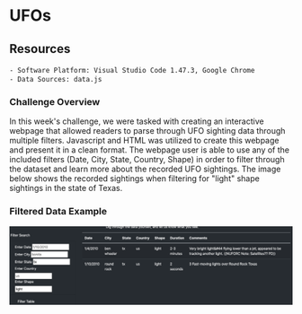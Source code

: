 # UFOs

## Resources
    - Software Platform: Visual Studio Code 1.47.3, Google Chrome
    - Data Sources: data.js

### Challenge Overview
In this week's challenge, we were tasked with creating an interactive webpage that allowed readers to parse through UFO sighting data through multiple filters. Javascript and HTML was utilized to create this webpage and present it in a clean format. The webpage user is able to use any of the included filters (Date, City, State, Country, Shape) in order to filter through the dataset and learn more about the recorded UFO sightings. The image below shows the recorded sightings when filtering for "light" shape sightings in the state of Texas.

### Filtered Data Example
![Filtered Data Example](example.png)